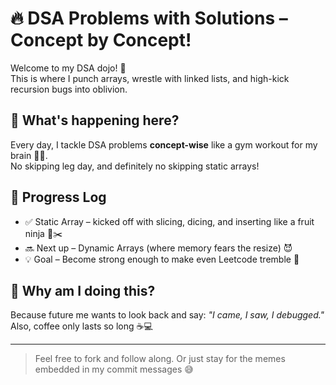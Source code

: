 # 🔥 DSA Problems with Solutions – Concept by Concept! 

Welcome to my DSA dojo! 🥋  
This is where I punch arrays, wrestle with linked lists, and high-kick recursion bugs into oblivion. 

## 🧠 What's happening here?

Every day, I tackle DSA problems **concept-wise** like a gym workout for my brain 🏋️‍♂️.  
No skipping leg day, and definitely no skipping static arrays! 

## 📅 Progress Log

- ✅ Static Array – kicked off with slicing, dicing, and inserting like a fruit ninja 🍉✂️  
- 🔜 Next up – Dynamic Arrays (where memory fears the resize) 😈  
- 💡 Goal – Become strong enough to make even Leetcode tremble 😤

## 🤪 Why am I doing this? 

Because future me wants to look back and say: 
_"I came, I saw, I debugged."_  
Also, coffee only lasts so long ☕💻
 
---

> Feel free to fork and follow along. 
> Or just stay for the memes embedded in my commit messages 😅

